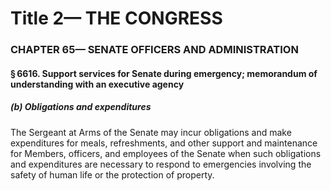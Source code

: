 
# Title 2— THE CONGRESS
### CHAPTER 65— SENATE OFFICERS AND ADMINISTRATION
#### § 6616. Support services for Senate during emergency; memorandum of understanding with an executive agency
##### (b) Obligations and expenditures

The Sergeant at Arms of the Senate may incur obligations and make expenditures for meals, refreshments, and other support and maintenance for Members, officers, and employees of the Senate when such obligations and expenditures are necessary to respond to emergencies involving the safety of human life or the protection of property.
